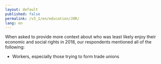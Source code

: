 ```yaml
---
layout: default
published: false
permalink: /v3_1/en/education/JOR/
lang: en
---
```


When asked to provide more context about who was least likely enjoy their economic and social rights in 2018, our respondents mentioned all of the following:
-	Workers, especially those trying to form trade unions

